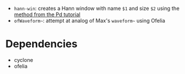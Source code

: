 - `hann-win`: creates a Hann window with name `$1` and size `$2` using the [method from the Pd tutorial](http://pd-tutorial.com/english/ch03s08.html)
- `ofWaveform~`: attempt at analog of Max's `waveform~` using Ofelia

# Dependencies

- cyclone
- ofelia
